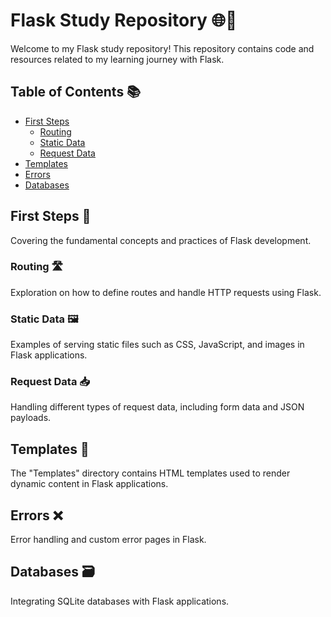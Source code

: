 # Flask Study Repository 🌐🐍

Welcome to my Flask study repository! This repository contains code and resources related to my learning journey with Flask.

## Table of Contents 📚

- [First Steps](#first-steps)
  - [Routing](#routing)
  - [Static Data](#static-data)
  - [Request Data](#request-data)
- [Templates](#templates)
- [Errors](#errors)
- [Databases](#databases)

## First Steps 🚀

Covering the fundamental concepts and practices of Flask development.

### Routing 🛣️

Exploration on how to define routes and handle HTTP requests using Flask.

### Static Data 🖼️

Examples of serving static files such as CSS, JavaScript, and images in Flask applications.

### Request Data 📥

Handling different types of request data, including form data and JSON payloads.

## Templates 📝

The "Templates" directory contains HTML templates used to render dynamic content in Flask applications.

## Errors ❌

Error handling and custom error pages in Flask.

## Databases 🗃️

Integrating SQLite databases with Flask applications.
